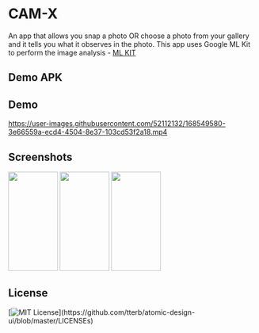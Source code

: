 
# CAM-X

An app that allows you snap a photo OR choose a photo from your gallery and it tells you what it observes in the photo.
This app uses Google ML Kit to perform the image analysis - [ML KIT](https://developers.google.com/ml-kit/vision/image-labeling)

## Demo APK



## Demo



https://user-images.githubusercontent.com/52112132/168549580-3e66559a-ecd4-4504-8e37-103cd53f2a18.mp4


## Screenshots
<img src="https://user-images.githubusercontent.com/52112132/168548819-f7091e7d-0222-451d-9bab-16853284e60b.jpg" width="100" height="200">
<img src="https://user-images.githubusercontent.com/52112132/168548849-6d8c999e-4d94-4314-9431-2f96dbb239a0.jpg" width="100" height="200">
<img src="https://user-images.githubusercontent.com/52112132/168548857-8f6d79ab-8bc6-4ad1-82ab-b866f1b28ef6.jpg" width="100" height="200">

## License
[![MIT License](https://img.shields.io/apm/l/atomic-design-ui.svg?)](https://github.com/tterb/atomic-design-ui/blob/master/LICENSEs)

